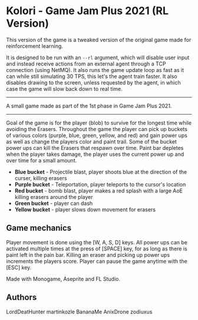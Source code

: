 # Kolori - Game Jam Plus 2021 (RL Version)

This version of the game is a tweaked version of the original game made for reinforcement learning.

It is designed to be run with an `--rl` argument, which will disable user input and instead receive actions from an external agent through a TCP connection (using NetMQ). It also runs the game update loop as fast as it can while still simulating 30 TPS, this let's the agent train faster. It also disables drawing to the screen, unless requested by the agent, in which case the game will slow back down to real time.

***

A small game made as part of the 1st phase in Game Jam Plus 2021.
***
Goal of the game is for the player (blob) to survive for the longest time while avoiding the Erasers. Throughout the game the player can pick up buckets of various colors (purple, blue, green, yellow, and red) and gain power ups as well as change the players color and paint trail. Some of the bucket power ups can kill the Erasers that respawn over time. Paint bar depletes when the player takes damage, the player uses the current power up and over time for a small amount.

- **Blue bucket** - Projectile blast, player shoots blue at the direction of the curser, killing erasers
- **Purple bucket** - Teleportation, player teleports to the cursor's location
- **Red bucket** - bomb blast, player makes a red splash with a large AoE killing erasers around the player
- **Green bucket** - player can dash
- **Yellow bucket** - player slows down movement for erasers

## Game mechanics

Player movement is done using the [W, A, S, D] keys. All power ups can be activated multiple times at the press of [SPACE] key, for as long as there is paint left in the pain bar. Killing an eraser and picking up power ups increments the players score. Player can pause the game anytime with the [ESC] key.

Made with Monogame, Aseprite and FL Studio.

## Authors

LordDeatHunter
martinkozle
BananaMe
AnixDrone
zodiuxus
